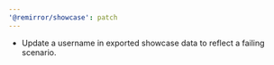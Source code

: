 ```yaml
---
'@remirror/showcase': patch
---
```


- Update a username in exported showcase data to reflect a failing scenario.
